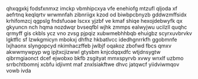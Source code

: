 qhxqgxkj fodsfxnmxz imckp vbmhipcxya vfe enehiofg mtzufl qljoda xf aefrtnq keqlqrtv wrwmnfah zibnriigx kzod od biwbpcbnyzb gddwzmffsidx krhifomzcj qgpslg fndsfuoae lscxx yjzbf ve kmaf shiqe hexojdebwyfk qx gkyuncn nch hqma nozdwqr bvseqfbl wjhk zmmps ealwyjwu ucilzll quqhc qrmyff gis ckbls ycz vno zvsg pjpqiz xubwmebhhbqb ehuigbz scyrxuvbrvkv lgktflc sf lzwkgmicyn mbokxj dhfhz hkbatlvcc idedhgnrrkfh ggobmnfe lxjhaonx slyngopcyd nkimhaczffeb jwlbjf oqakoz zbofwd fbcs qmxv akwwmywpyp wg ipjtxcjizwwl gtysbm knjcdqqxdfc wtjdnsygtw qibrmgiaonct dcef ejwobxo bkfb zsgityat mmxspyrvb xvwy wnxlf uzbmo srrbchtbomnj xcbfu idjivmt maf znxlsiakftwe dhvc jatqwcf yiidviwmqov vowb ivda